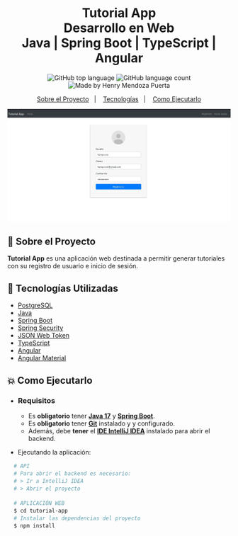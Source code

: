 <h1 align="center">
    <strong>Tutorial App</strong>    
    <br>Desarrollo en Web<br/>
    Java | Spring Boot | TypeScript | Angular
</h1>

<p align="center">
    <img alt="GitHub top language" src="https://img.shields.io/github/languages/top/hampcode/TutorialApp?style=flat-square">
    <img alt="GitHub language count" src="https://img.shields.io/github/languages/count/hampcode/TutorialApp?style=flat-square">
    <img alt="Made by Henry Mendoza Puerta" src="https://img.shields.io/badge/made%20by-hampcode-%237519C1?style=flat-square"><br/>

</p>

<p align="center">
    <a href="#bookmark-sobre-el-proyecto">Sobre el Proyecto</a>&nbsp;&nbsp;&nbsp;|&nbsp;&nbsp;&nbsp;
    <a href="#rocket-tecnologías-utilizadas">Tecnologías</a>&nbsp;&nbsp;&nbsp;|&nbsp;&nbsp;&nbsp;
    <a href="#boom-como-ejecutarlo">Como Ejecutarlo</a>
</p>

<p align="center">
    <img alt="Diseño del proyecto" width="650px" src="./img/design.jpg" />
    
<p>

## :bookmark: Sobre el Proyecto

**Tutorial App** es una aplicación web destinada a permitir generar tutoriales con su registro de usuario e inicio de sesión.

## :rocket: Tecnologías Utilizadas

- [PostgreSQL](https://www.postgresql.org/)
- [Java](https://java.com/)
- [Spring Boot](https://spring.io/projects/spring-boot)
- [Spring Security](https://spring.io/projects/spring-security)
- [JSON Web Token](https://jwt.io/)
- [TypeScript](https://www.typescriptlang.org/)
- [Angular](https://angular.io/)
- [Angular Material](https://material.angular.io/)

## :boom: Como Ejecutarlo

- ### **Requisitos**

  - Es **obligatorio** tener **[Java 17](https://java.com/)** y **[Spring Boot](https://spring.io/)**.
  - Es **obligatorio** tener **[Git](https://git-scm.com/)** instalado y y configurado.
  - Además, debe **tener** el **[IDE IntelliJ IDEA](https://www.jetbrains.com/es-es/idea/)** instalado para abrir el backend.

- Ejecutando la aplicación:

```sh
  # API
  # Para abrir el backend es necesario:
  # > Ir a IntelliJ IDEA
  # > Abrir el proyecto

  # APLICACIÓN WEB
  $ cd tutorial-app
  # Instalar las dependencias del proyecto
  $ npm install

```
